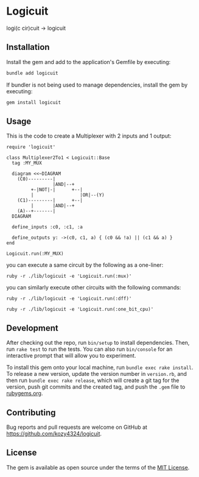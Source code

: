 # Logicuit

logi(c cir)cuit -> logicuit

## Installation

Install the gem and add to the application's Gemfile by executing:

```bash
bundle add logicuit
```

If bundler is not being used to manage dependencies, install the gem by executing:

```bash
gem install logicuit
```

## Usage

This is the code to create a Multiplexer with 2 inputs and 1 output:

```
require 'logicuit'

class Multiplexer2To1 < Logicuit::Base
  tag :MY_MUX

  diagram <<~DIAGRAM
    (C0)---------|
                 |AND|--+
         +-|NOT|-|      +--|
         |                 |OR|--(Y)
    (C1)---------|      +--|
         |       |AND|--+
    (A)--+-------|
  DIAGRAM

  define_inputs :c0, :c1, :a

  define_outputs y: ->(c0, c1, a) { (c0 && !a) || (c1 && a) }
end

Logicuit.run(:MY_MUX)
```

you can execute a same circuit by the following as a one-liner:

```
ruby -r ./lib/logicuit -e 'Logicuit.run(:mux)'
```

you can similarly execute other circuits with the following commands:

```
ruby -r ./lib/logicuit -e 'Logicuit.run(:dff)'
```

```
ruby -r ./lib/logicuit -e 'Logicuit.run(:one_bit_cpu)'
```

## Development

After checking out the repo, run `bin/setup` to install dependencies. Then, run `rake test` to run the tests. You can also run `bin/console` for an interactive prompt that will allow you to experiment.

To install this gem onto your local machine, run `bundle exec rake install`. To release a new version, update the version number in `version.rb`, and then run `bundle exec rake release`, which will create a git tag for the version, push git commits and the created tag, and push the `.gem` file to [rubygems.org](https://rubygems.org).

## Contributing

Bug reports and pull requests are welcome on GitHub at https://github.com/kozy4324/logicuit.

## License

The gem is available as open source under the terms of the [MIT License](https://opensource.org/licenses/MIT).
